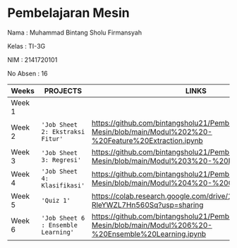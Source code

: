 # **Pembelajaran Mesin**

Nama     : Muhammad Bintang Sholu Firmansyah

Kelas    : TI-3G

NIM      : 2141720101

No Absen : 16

|Weeks           |PROJECTS                         |LINKS                        |
|----------------|---------------------------------|-----------------------------|
|Week 1        |         | 
|Week 2        | `'Job Sheet 2: Ekstraksi Fitur'` | https://github.com/bintangsholu21/Pembelajaran-Mesin/blob/main/Modul%202%20-%20Feature%20Extraction.ipynb
|Week 3        |`'Job Sheet 3: Regresi'` |  https://github.com/bintangsholu21/Pembelajaran-Mesin/blob/main/Modul%203%20-%20Regresion.ipynb         
|Week 4        | `'Job Sheet 4: Klasifikasi'` | https://github.com/bintangsholu21/Pembelajaran-Mesin/blob/main/Modul%204%20-%20Classification.ipynb             
|Week 5        | `'Quiz 1'` | https://colab.research.google.com/drive/1s76kTyIDIl_HMph2-RleYWZL7Hn560Sq?usp=sharing
|Week 6        | `'Job Sheet 6 : Ensemble Learning'` | https://github.com/bintangsholu21/Pembelajaran-Mesin/blob/main/Modul%206%20-%20Ensemble%20Learning.ipynb

